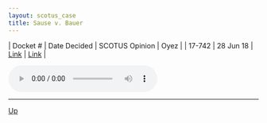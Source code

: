 ```yaml
---
layout: scotus_case
title: Sause v. Bauer
---
```


| Docket # | Date Decided | SCOTUS Opinion | Oyez |
| 17-742 | 28 Jun 18 | [Link](https://www.supremecourt.gov/opinions/preliminaryprint/585US2PP_final.pdf#page=462) | [Link](https://www.oyez.org/cases/2017/17-742) |

<audio controls>
   <source src='./resources/17-742.mp3' type='audio/mpeg'>
</audio>

<object data='./resources/17-742.pdf' type='application/pdf'></object>

---

[Up](./README.md)